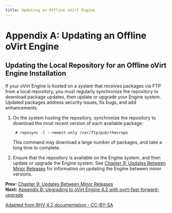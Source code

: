 ```yaml
---
title: Updating an Offline oVirt Engine
---
```


# Appendix A: Updating an Offline oVirt Engine

## Updating the Local Repository for an Offline oVirt Engine Installation

If your oVirt Engine is hosted on a system that receives packages via FTP from a local repository, you must regularly synchronize the repository to download package updates, then update or upgrade your Engine system. Updated packages address security issues, fix bugs, and add enhancements.

1. On the system hosting the repository, synchronize the repository to download the most recent version of each available package:

        # reposync -l --newest-only /var/ftp/pub/rhevrepo

   This command may download a large number of packages, and take a long time to complete.

2. Ensure that the repository is available on the Engine system, and then update or upgrade the Engine system. See [Chapter 9: Updates Between Minor Releases](chap-Updates_between_Minor_Releases/) for information on updating the Engine between minor versions.

**Prev:** [Chapter 9: Updates Between Minor Releases](chap-Updates_between_Minor_Releases/)<br>
**Next:** [Appendix B: Upgrading to oVirt Engine 4.2 with ovirt-fast-forward-upgrade](appe-Upgrading_to_oVirt_Engine_4.2_with_ovirt-fast-forward-upgrade/)

[Adapted from RHV 4.2 documentation - CC-BY-SA](https://access.redhat.com/documentation/en-us/red_hat_virtualization/4.2/html/upgrade_guide/appe-updating_an_offline_red_hat_enterprise_virtualization_manager)

